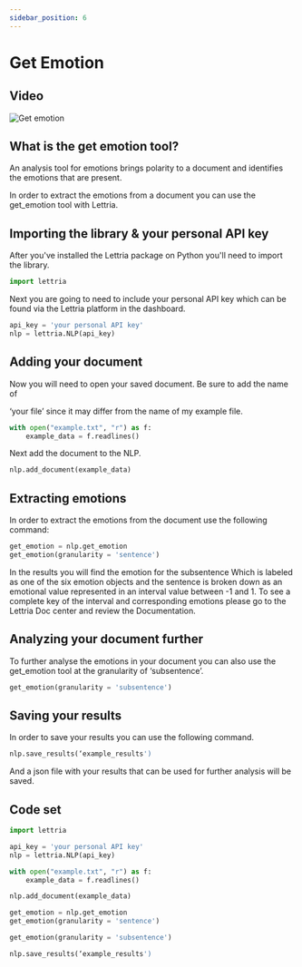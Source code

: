 ```yaml
---
sidebar_position: 6
---
```


# Get Emotion

## Video

![Get emotion](/img/get-emotion-CS.png)

## What is the get emotion tool?

An analysis tool for emotions brings polarity to a document and identifies the emotions that are present.

In order to extract the emotions from a document you can use the get_emotion tool with Lettria.

## Importing the library & your personal API key

After you've installed the Lettria package on Python you'll need to import the library.

```python
import lettria
```

Next you are going to need to include your personal API key which can be found via the Lettria platform in the dashboard.

```python
api_key = 'your personal API key'
nlp = lettria.NLP(api_key)
```

## Adding your document

Now you will need to open your saved document. Be sure to add the name of

‘your file’ since it may differ from the name of my example file.

```python
with open("example.txt", "r") as f:
	example_data = f.readlines()
```

Next add the document to the NLP.

```python
nlp.add_document(example_data)
```

## Extracting emotions

In order to extract the emotions from the document use the following command:

```python
get_emotion = nlp.get_emotion
get_emotion(granularity = 'sentence')
```

In the results you will find the emotion for the subsentence Which is labeled as one of the six emotion objects and the sentence is broken down as an emotional value represented in an interval value between -1 and 1. To see a complete key of the interval and corresponding emotions please go to the Lettria Doc center and review the Documentation.

## Analyzing your document further

To further analyse the emotions in your document you can also use the get_emotion tool at the granularity of ‘subsentence’.

```python
get_emotion(granularity = 'subsentence')
```

## Saving your results

In order to save your results you can use the following command.

```python
nlp.save_results(‘example_results')
```

And a json file with your results that can be used for further analysis will be saved.

## Code set

```python
import lettria

api_key = 'your personal API key'
nlp = lettria.NLP(api_key)

with open("example.txt", "r") as f:
	example_data = f.readlines()

nlp.add_document(example_data)

get_emotion = nlp.get_emotion
get_emotion(granularity = 'sentence')

get_emotion(granularity = 'subsentence')

nlp.save_results(‘example_results')
```